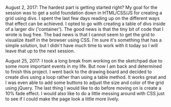 August 2, 2017:
  The hardest part is getting started right?  My goal for the session was to get a solid foundation down in HTML/CSS/JS for creating a grid using divs.  I spent the last few days reading up on the different ways that effect can be achieved.  I opted to go with creating a table of divs inside of a larger div ('container').  The good news is that the tiny bit of code that I wrote is bug free.  The bad news is that I cannot seem to get the grid to visualize itself in the browser using CSS. I'm sure it's something that has a simple solution, but I didn't have much time to work with it today so I will leave that up to the next session.   


August 25, 2017:
  I took a long break from working on the sketchpad due to some more important events in my life.  But now I am back and determined to finish this project.  I went back to the drawing board and decided to create divs using a loop rather than using a table method.  It works great and I was even able to add some buttons to adjust the size and color of the grid using jQuery.  The last thing I would like to do before moving on is create a 10% fade effect.  I would also like to do a little messing around with CSS just to see if I could make the page look a little more lively.  

  
